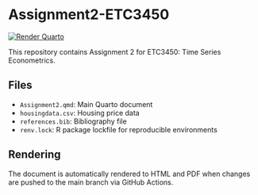 # Assignment2-ETC3450

[![Render Quarto](https://github.com/Ariges770/Assignment2-ETC3450/actions/workflows/render-quarto.yml/badge.svg)](https://github.com/Ariges770/Assignment2-ETC3450/actions/workflows/render-quarto.yml)

This repository contains Assignment 2 for ETC3450: Time Series Econometrics.

## Files

- `Assignment2.qmd`: Main Quarto document
- `housingdata.csv`: Housing price data
- `references.bib`: Bibliography file
- `renv.lock`: R package lockfile for reproducible environments

## Rendering

The document is automatically rendered to HTML and PDF when changes are pushed to the main branch via GitHub Actions.
